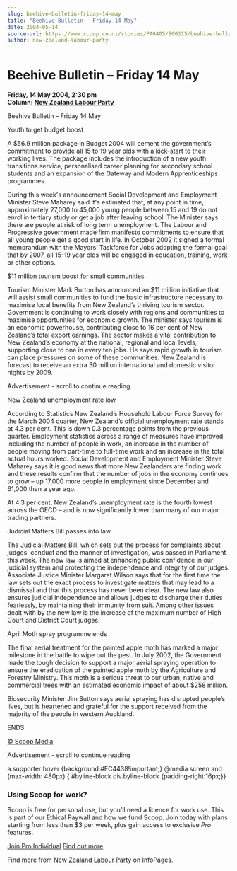 ```yaml
---
slug: beehive-bulletin-friday-14-may
title: "Beehive Bulletin – Friday 14 May"
date: 2004-05-14
source-url: https://www.scoop.co.nz/stories/PA0405/S00315/beehive-bulletin-friday-14-may.htm
author: new-zealand-labour-party
---
```

Beehive Bulletin – Friday 14 May
================================

**Friday, 14 May 2004, 2:30 pm**  
**Column: [New Zealand Labour Party](https://info.scoop.co.nz/New_Zealand_Labour_Party)**

Beehive Bulletin – Friday 14 May

Youth to get budget boost

A $56.9 million package in Budget 2004 will cement the government’s commitment to provide all 15 to 19 year olds with a kick-start to their working lives. The package includes the introduction of a new youth transitions service, personalised career planning for secondary school students and an expansion of the Gateway and Modern Apprenticeships programmes.

During this week's announcement Social Development and Employment Minister Steve Maharey said it's estimated that, at any point in time, approximately 27,000 to 45,000 young people between 15 and 19 do not enrol in tertiary study or get a job after leaving school. The Minister says there are people at risk of long term unemployment. The Labour and Progressive government made firm manifesto commitments to ensure that all young people get a good start in life. In October 2002 it signed a formal memorandum with the Mayors’ Taskforce for Jobs adopting the formal goal that by 2007, all 15-19 year olds will be engaged in education, training, work or other options.

  
$11 million tourism boost for small communities

Tourism Minister Mark Burton has announced an $11 million initiative that will assist small communities to fund the basic infrastructure necessary to maximise local benefits from New Zealand’s thriving tourism sector. Government is continuing to work closely with regions and communities to maximise opportunities for economic growth. The minister says tourism is an economic powerhouse, contributing close to 16 per cent of New Zealand’s total export earnings. The sector makes a vital contribution to New Zealand’s economy at the national, regional and local levels, supporting close to one in every ten jobs. He says rapid growth in tourism can place pressures on some of these communities. New Zealand is forecast to receive an extra 30 million international and domestic visitor nights by 2009.

Advertisement - scroll to continue reading





New Zealand unemployment rate low

According to Statistics New Zealand’s Household Labour Force Survey for the March 2004 quarter, New Zealand’s official unemployment rate stands at 4.3 per cent. This is down 0.3 percentage points from the previous quarter. Employment statistics across a range of measures have improved including the number of people in work, an increase in the number of people moving from part-time to full-time work and an increase in the total actual hours worked. Social Development and Employment Minister Steve Maharey says it is good news that more New Zealanders are finding work and these results confirm that the number of jobs in the economy continues to grow – up 17,000 more people in employment since December and 61,000 than a year ago.

At 4.3 per cent, New Zealand’s unemployment rate is the fourth lowest across the OECD – and is now significantly lower than many of our major trading partners.

  
Judicial Matters Bill passes into law

The Judicial Matters Bill, which sets out the process for complaints about judges' conduct and the manner of investigation, was passed in Parliament this week. The new law is aimed at enhancing public confidence in our judicial system and protecting the independence and integrity of our judges. Associate Justice Minister Margaret Wilson says that for the first time the law sets out the exact process to investigate matters that may lead to a dismissal and that this process has never been clear. The new law also ensures judicial independence and allows judges to discharge their duties fearlessly, by maintaining their immunity from suit. Among other issues dealt with by the new law is the increase of the maximum number of High Court and District Court judges.

April Moth spray programme ends

The final aerial treatment for the painted apple moth has marked a major milestone in the battle to wipe out the pest. In July 2002, the Government made the tough decision to support a major aerial spraying operation to ensure the eradication of the painted apple moth by the Agriculture and Forestry Ministry. This moth is a serious threat to our urban, native and commercial trees with an estimated economic impact of about $258 million.

Biosecurity Minister Jim Sutton says aerial spraying has disrupted people’s lives, but is heartened and grateful for the support received from the majority of the people in western Auckland.

ENDS  

[© Scoop Media](http://www.scoop.co.nz/about/terms.html)  

Advertisement - scroll to continue reading



a.supporter:hover {background:#EC4438!important;} @media screen and (max-width: 480px) { #byline-block div.byline-block {padding-right:16px;}}

### Using Scoop for work?

Scoop is free for personal use, but you’ll need a licence for work use. This is part of our Ethical Paywall and how we fund Scoop. Join today with plans starting from less than $3 per week, plus gain access to exclusive _Pro_ features.  
  
[Join Pro Individual](https://pro.scoop.co.nz/Individual/?from=ProIn24) [Find out more](https://pro.scoop.co.nz/using-scoop-for-work/?from=ProIn24)

Find more from [New Zealand Labour Party](https://info.scoop.co.nz/New_Zealand_Labour_Party) on InfoPages.